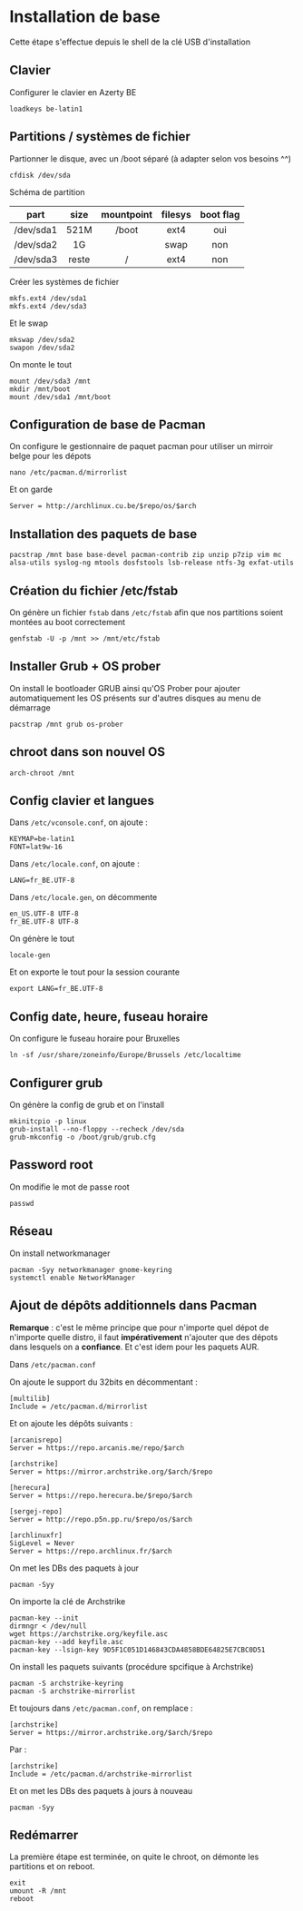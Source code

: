# Installation de base

Cette étape s'effectue depuis le shell de la clé USB d'installation

## Clavier

Configurer le clavier en Azerty BE

```shell
loadkeys be-latin1
```

## Partitions / systèmes de fichier

Partionner le disque, avec un /boot séparé (à adapter selon vos besoins ^^)

```shell
cfdisk /dev/sda
```

Schéma de partition

part | size | mountpoint | filesys | boot flag
:-:|:-:|:-:|:-:|:-:
/dev/sda1 | 521M | /boot | ext4 | oui
/dev/sda2 | 1G | | swap | non
/dev/sda3 | reste | / | ext4 | non

Créer les systèmes de fichier

```shell
mkfs.ext4 /dev/sda1
mkfs.ext4 /dev/sda3
```

Et le swap

```shell
mkswap /dev/sda2
swapon /dev/sda2
```

On monte le tout

```shell
mount /dev/sda3 /mnt
mkdir /mnt/boot
mount /dev/sda1 /mnt/boot
```

## Configuration de base de Pacman

On configure le gestionnaire de paquet pacman pour utiliser un mirroir belge pour les dépots

```shell
nano /etc/pacman.d/mirrorlist
```

Et on garde

```shell
Server = http://archlinux.cu.be/$repo/os/$arch
```

## Installation des paquets de base

```shell
pacstrap /mnt base base-devel pacman-contrib zip unzip p7zip vim mc alsa-utils syslog-ng mtools dosfstools lsb-release ntfs-3g exfat-utils
```

## Création du fichier /etc/fstab

On génère un fichier `fstab` dans `/etc/fstab` afin que nos partitions soient montées au boot correctement

```shell
genfstab -U -p /mnt >> /mnt/etc/fstab
```

## Installer Grub + OS prober

On install le bootloader GRUB ainsi qu'OS Prober pour ajouter automatiquement les OS présents sur d'autres disques au menu de démarrage

```shell
pacstrap /mnt grub os-prober
```

## chroot dans son nouvel OS

```shell
arch-chroot /mnt
```

## Config clavier et langues

Dans `/etc/vconsole.conf`, on ajoute :

```shell
KEYMAP=be-latin1
FONT=lat9w-16
```

Dans `/etc/locale.conf`, on ajoute :

```shell
LANG=fr_BE.UTF-8
```

Dans `/etc/locale.gen`, on décommente

```shell
en_US.UTF-8 UTF-8
fr_BE.UTF-8 UTF-8
```

On génère le tout

```shell
locale-gen
```

Et on exporte le tout pour la session courante

```shell
export LANG=fr_BE.UTF-8
```

## Config date, heure, fuseau horaire

On configure le fuseau horaire pour Bruxelles

```shell
ln -sf /usr/share/zoneinfo/Europe/Brussels /etc/localtime
```

## Configurer grub

On génère la config de grub et on l'install

```shell
mkinitcpio -p linux
grub-install --no-floppy --recheck /dev/sda
grub-mkconfig -o /boot/grub/grub.cfg
```

## Password root

On modifie le mot de passe root

```shell
passwd
```

## Réseau

On install networkmanager

```shell
pacman -Syy networkmanager gnome-keyring
systemctl enable NetworkManager
```

## Ajout de dépôts additionnels dans Pacman

**Remarque** : c'est le même principe que pour n'importe quel dépot de n'importe quelle distro, il faut **impérativement** n'ajouter que des dépots dans lesquels on a **confiance**. Et c'est idem pour les paquets AUR.

Dans `/etc/pacman.conf`

On ajoute le support du 32bits en décommentant :

```shell
[multilib]
Include = /etc/pacman.d/mirrorlist
```

Et on ajoute les dépôts suivants :

```shell
[arcanisrepo]
Server = https://repo.arcanis.me/repo/$arch

[archstrike]
Server = https://mirror.archstrike.org/$arch/$repo

[herecura]
Server = https://repo.herecura.be/$repo/$arch

[sergej-repo]
Server = http://repo.p5n.pp.ru/$repo/os/$arch

[archlinuxfr]
SigLevel = Never
Server = https://repo.archlinux.fr/$arch
```

On met les DBs des paquets à jour

```shell
pacman -Syy
```

On importe la clé de Archstrike

```shell
pacman-key --init
dirmngr < /dev/null
wget https://archstrike.org/keyfile.asc
pacman-key --add keyfile.asc
pacman-key --lsign-key 9D5F1C051D146843CDA4858BDE64825E7CBC0D51
```

On install les paquets suivants (procédure spcifique à Archstrike)

```shell
pacman -S archstrike-keyring
pacman -S archstrike-mirrorlist
```

Et toujours dans `/etc/pacman.conf`, on remplace :

```shell
[archstrike]
Server = https://mirror.archstrike.org/$arch/$repo
```

Par :

```shell
[archstrike]
Include = /etc/pacman.d/archstrike-mirrorlist
```

Et on met les DBs des paquets à jours à nouveau

```shell
pacman -Syy
```

## Redémarrer

La première étape est terminée, on quite le chroot, on démonte les partitions et on reboot.

```shell
exit
umount -R /mnt
reboot
```
